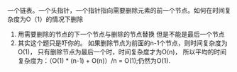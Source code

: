 一个链表。一个头指针，一个指针指向需要删除元素的前一个节点。如何在时间复杂度为O（1）的情况下删除
1. 用需要删除的节点的下一个节点与删除的节点替换 但是不能是最后一个节点
2. 其实这个题只是吓你的。
如果删除节点为前面的n-1个节点，则时间复杂度为O(1)，
只有删除节点为最后一个时，时间复杂度才为O(n)，
所以平均的时间复杂度为：（O(1) * (n-1) + O(n)）/n = O(1);仍然为O(1).